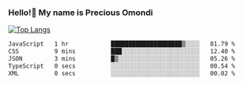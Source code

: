 ### Hello!👋 My name is Precious Omondi 

[![Top Langs](https://github-readme-stats.vercel.app/api/top-langs/?username=Presho99&langs_count=8&theme=dark)](https://github.com/Presho99/github-readme-stats)



<!--START_SECTION:waka-->

```txt
JavaScript   1 hr            ████████████████████▒░░░░   81.79 %
CSS          9 mins          ███░░░░░░░░░░░░░░░░░░░░░░   12.40 %
JSON         3 mins          █▒░░░░░░░░░░░░░░░░░░░░░░░   05.26 %
TypeScript   0 secs          ░░░░░░░░░░░░░░░░░░░░░░░░░   00.54 %
XML          0 secs          ░░░░░░░░░░░░░░░░░░░░░░░░░   00.02 %
```

<!--END_SECTION:waka-->


